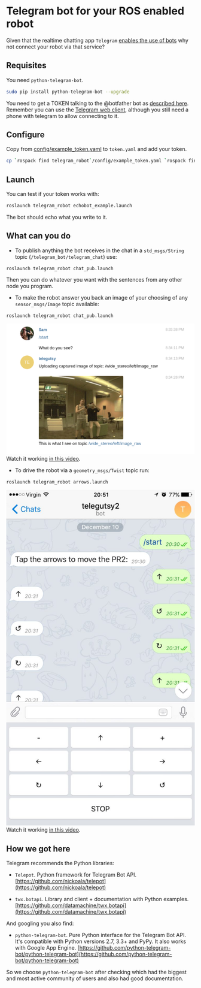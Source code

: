 # Telegram bot for your ROS enabled robot

Given that the realtime chatting app `Telegram` [enables the use of bots](https://core.telegram.org/bots) why not connect your robot via that service?

## Requisites
You need `python-telegram-bot`.

```bash
sudo pip install python-telegram-bot --upgrade
```

You need to get a TOKEN talking to the @botfather bot as [described here](https://core.telegram.org/bots#6-botfather). Remember you can use the [Telegram web client](https://web.telegram.org/), although you still need a phone with telegram to allow connecting to it.

## Configure
Copy from [config/example_token.yaml](config/example_token.yaml) to `token.yaml` and add your token.
```bash
cp `rospack find telegram_robot`/config/example_token.yaml `rospack find telegram_robot`/config/token.yaml
```

## Launch
You can test if your token works with:
```bash
roslaunch telegram_robot echobot_example.launch
```

The bot should echo what you write to it.

## What can you do
* To publish anything the bot receives in the chat in a `std_msgs/String` topic (`/telegram_bot/telegram_chat`) use:
```
roslaunch telegram_robot chat_pub.launch
```
Then you can do whatever you want with the sentences from any other node you program.

* To make the robot answer you back an image of your choosing of any `sensor_msgs/Image` topic available:
```
roslaunch telegram_robot chat_pub.launch
```
![capture of the telegram chat](telegram_camera_img.png)
Watch it working [in this video](https://www.youtube.com/watch?v=utGU3w-EM3g).

* To drive the robot via a `geometry_msgs/Twist` topic run:
```
roslaunch telegram_robot arrows.launch
```
![capture of the custom keyboard](telegram_base_control.jpg)
Watch it working [in this video](https://www.youtube.com/watch?v=92_pIYQuYgE).

## How we got here
Telegram recommends the Python libraries:

* `Telepot`. Python framework for Telegram Bot API.
[https://github.com/nickoala/telepot](https://github.com/nickoala/telepot)

* `twx.botapi`. Library and client + documentation with Python examples.
[https://github.com/datamachine/twx.botapi](https://github.com/datamachine/twx.botapi)

And googling you also find:

* `python-telegram-bot`. Pure Python interface for the Telegram Bot API. It's compatible with Python versions 2.7, 3.3+ and PyPy. It also works with Google App Engine.
[https://github.com/python-telegram-bot/python-telegram-bot](https://github.com/python-telegram-bot/python-telegram-bot)

So we choose `python-telegram-bot` after checking which had the biggest and most active community of users and also had good documentation.